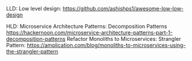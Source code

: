 LLD:
Low level design: https://github.com/ashishps1/awesome-low-low-design

HLD:
Microservice Architecture Patterns: 
Decomposition Patterns https://hackernoon.com/microservice-architecture-patterns-part-1-decomposition-patterns
Refactor Monoliths to Microservices:
     Strangler Pattern: https://amplication.com/blog/monoliths-to-microservices-using-the-strangler-pattern
